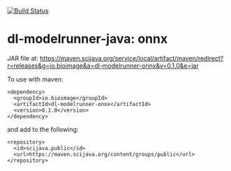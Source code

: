 [![Build Status](https://github.com/bioimage-io/onnx-java-interface/actions/workflows/build.yml/badge.svg)](https://github.com/bioimage-io/onnx-java-interface/actions/workflows/build.yml)

# dl-modelrunner-java: onnx

JAR file at: https://maven.scijava.org/service/local/artifact/maven/redirect?r=releases&g=io.bioimage&a=dl-modelrunner-onnx&v=0.1.0&e=jar


To use with maven:

```
<dependency>
  <groupId>io.bioimage</groupId>
  <artifactId>dl-modelrunner-onnx</artifactId>
  <version>0.1.0</version>
</dependency>
```

and add to </repositories> the following:

```
<repository>
  <id>scijava.public</id>
  <url>https://maven.scijava.org/content/groups/public</url>
</repository>
```
